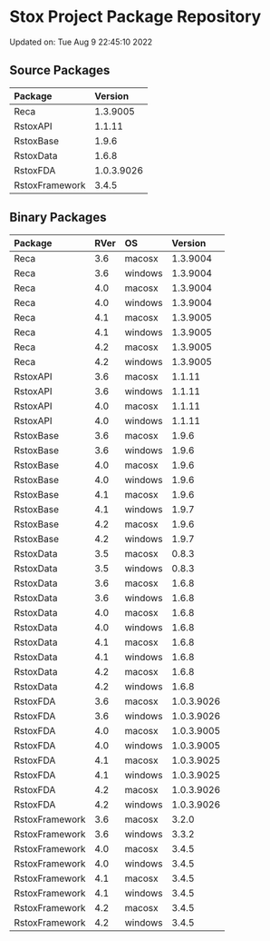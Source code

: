 # Stox Project Package Repository


Updated on: Tue Aug  9 22:45:10 2022
## Source Packages

|Package        |Version    |
|:--------------|:----------|
|Reca           |1.3.9005   |
|RstoxAPI       |1.1.11     |
|RstoxBase      |1.9.6      |
|RstoxData      |1.6.8      |
|RstoxFDA       |1.0.3.9026 |
|RstoxFramework |3.4.5      |

## Binary Packages

|Package        |RVer |OS      |Version    |
|:--------------|:----|:-------|:----------|
|Reca           |3.6  |macosx  |1.3.9004   |
|Reca           |3.6  |windows |1.3.9004   |
|Reca           |4.0  |macosx  |1.3.9004   |
|Reca           |4.0  |windows |1.3.9004   |
|Reca           |4.1  |macosx  |1.3.9005   |
|Reca           |4.1  |windows |1.3.9005   |
|Reca           |4.2  |macosx  |1.3.9005   |
|Reca           |4.2  |windows |1.3.9005   |
|RstoxAPI       |3.6  |macosx  |1.1.11     |
|RstoxAPI       |3.6  |windows |1.1.11     |
|RstoxAPI       |4.0  |macosx  |1.1.11     |
|RstoxAPI       |4.0  |windows |1.1.11     |
|RstoxBase      |3.6  |macosx  |1.9.6      |
|RstoxBase      |3.6  |windows |1.9.6      |
|RstoxBase      |4.0  |macosx  |1.9.6      |
|RstoxBase      |4.0  |windows |1.9.6      |
|RstoxBase      |4.1  |macosx  |1.9.6      |
|RstoxBase      |4.1  |windows |1.9.7      |
|RstoxBase      |4.2  |macosx  |1.9.6      |
|RstoxBase      |4.2  |windows |1.9.7      |
|RstoxData      |3.5  |macosx  |0.8.3      |
|RstoxData      |3.5  |windows |0.8.3      |
|RstoxData      |3.6  |macosx  |1.6.8      |
|RstoxData      |3.6  |windows |1.6.8      |
|RstoxData      |4.0  |macosx  |1.6.8      |
|RstoxData      |4.0  |windows |1.6.8      |
|RstoxData      |4.1  |macosx  |1.6.8      |
|RstoxData      |4.1  |windows |1.6.8      |
|RstoxData      |4.2  |macosx  |1.6.8      |
|RstoxData      |4.2  |windows |1.6.8      |
|RstoxFDA       |3.6  |macosx  |1.0.3.9026 |
|RstoxFDA       |3.6  |windows |1.0.3.9026 |
|RstoxFDA       |4.0  |macosx  |1.0.3.9005 |
|RstoxFDA       |4.0  |windows |1.0.3.9005 |
|RstoxFDA       |4.1  |macosx  |1.0.3.9025 |
|RstoxFDA       |4.1  |windows |1.0.3.9025 |
|RstoxFDA       |4.2  |macosx  |1.0.3.9026 |
|RstoxFDA       |4.2  |windows |1.0.3.9026 |
|RstoxFramework |3.6  |macosx  |3.2.0      |
|RstoxFramework |3.6  |windows |3.3.2      |
|RstoxFramework |4.0  |macosx  |3.4.5      |
|RstoxFramework |4.0  |windows |3.4.5      |
|RstoxFramework |4.1  |macosx  |3.4.5      |
|RstoxFramework |4.1  |windows |3.4.5      |
|RstoxFramework |4.2  |macosx  |3.4.5      |
|RstoxFramework |4.2  |windows |3.4.5      |
